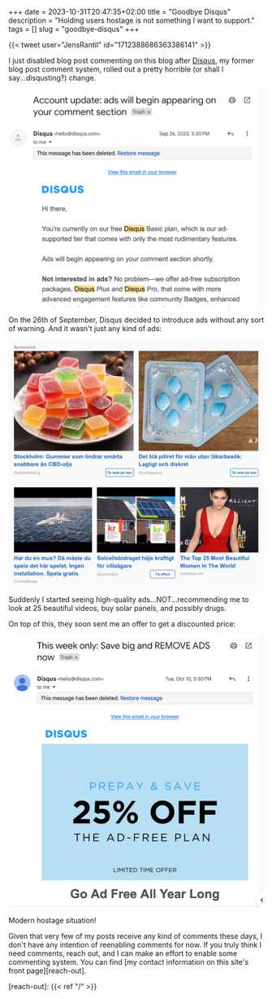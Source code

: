 +++ 
date = 2023-10-31T20:47:35+02:00
title = "Goodbye Disqus"
description = "Holding users hostage is not something I want to support."
tags = []
slug = "goodbye-disqus"
+++

{{< tweet user="JensRantil" id="1712388686363386141" >}}

I just disabled blog post commenting on this blog after [Disqus][disqus], my
former blog post comment system, rolled out a pretty horrible (or shall I
say...disqusting?) change. 

[disqus]: https://disqus.com

<img src="ads-introduced.png" alt="Screenshot of the mail from Disqus saying they have introduced ads." class="smaller">


On the 26th of September, Disqus decided to introduce ads without any sort of
warning. And it wasn't just any kind of ads:

<img src="great-ads-not.png" alt="Disqus offering horrible ads." class="smaller">

Suddenly I started seeing high-quality ads...NOT...recommending me to look at
25 beautiful videos, buy solar panels, and possibly drugs.

On top of this, they soon sent me an offer to get a discounted price:

<img src="ad-free-offer.png" alt="Screenshot of hostage offer." class="smaller">

Modern hostage situation!
 
Given that very few of my posts receive any kind of comments these days, I
don't have any intention of reenabling comments for now. If you truly think I
need comments, reach out, and I can make an effort to enable some commenting
system. You can find [my contact information on this site's
front page][reach-out].

[reach-out]: {{< ref "/" >}}
